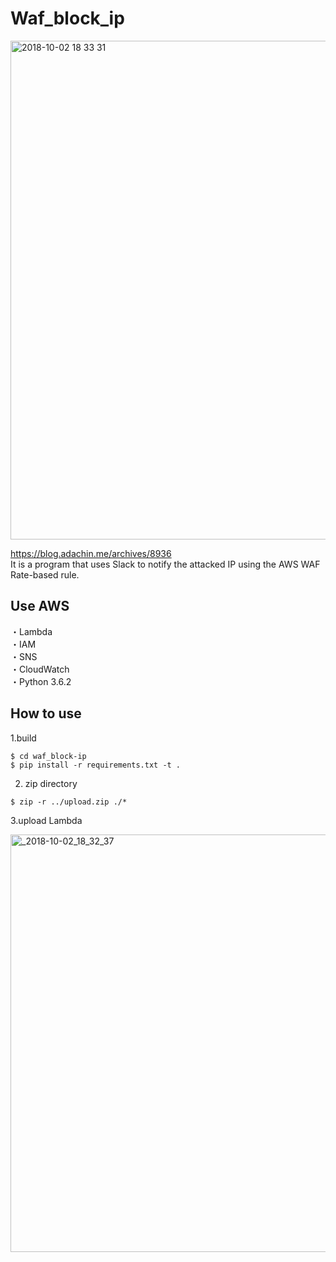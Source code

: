 # Waf_block_ip

<img width="798" alt="2018-10-02 18 33 31" src="https://user-images.githubusercontent.com/5633085/46341322-d2341480-c672-11e8-9642-7f9c1a173680.png">

https://blog.adachin.me/archives/8936  
It is a program that uses Slack to notify the attacked IP using the AWS WAF Rate-based rule.

## Use AWS

・Lambda   
・IAM  
・SNS  
・CloudWatch   
・Python 3.6.2  

## How to use

1.build  

```
$ cd waf_block-ip
$ pip install -r requirements.txt -t .
```

2. zip directory

```
$ zip -r ../upload.zip ./*
```

3.upload Lambda


<img width="668" alt="_2018-10-02_18_32_37" src="https://user-images.githubusercontent.com/5633085/46341356-de1fd680-c672-11e8-8ee7-d7c3dcaac84e.png">
